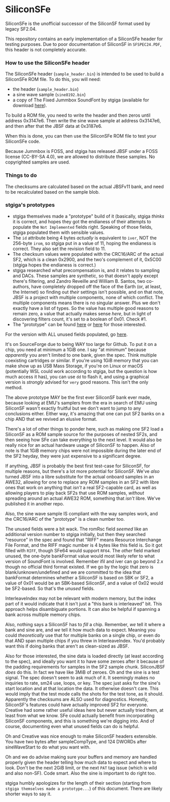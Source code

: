 # SiliconSFe

SiliconSFe is the unofficial successor of the SiliconSF format used by legacy SF2.04.

This repository contains an early implementation of a SiliconSFe header for testing purposes. Due to poor documentation of SiliconSF in `SFSPEC24.PDF`, this header is not completely accurate.

### How to use the SiliconSFe header

The SiliconSFe header (`sample_header.bin`) is intended to be used to build a SiliconSFe ROM file. To do this, you will need:

- the header (`sample_header.bin`)
- a sine wave sample (`sine8192.bin`)
- a copy of The Fixed Jummbox SoundFont by stgiga (available for download [here](https://musical-artifacts.com/artifacts/2722)).

To build a ROM file, you need to write the header and then zeros until address 0x3147e6. Then write the sine wave sample at address 0x3147e6, and then after that the JBSF data at 0x3187e6. 

When this is done, you can then use the SiliconSFe ROM file to test your SiliconSFe code.

Because Jummbox is FOSS, and stgiga has released JBSF under a FOSS license (CC-BY-SA 4.0), we are allowed to distribute these samples. No copyrighted samples are used.

### Things to do

The checksums are calculated based on the actual JBSFv11 bank, and need to be recalculated based on the sample blob. 

### stgiga's prototypes

- stgiga themselves made a "prototype" build of it (basically, stgiga *thinks* it is correct, and hopes they got the endianess of their attempts to populate the `Not Implemented` fields right. Speaking of those fields, stgiga populated them with sensible values.
- The `id` attribute being 4 bytes *actually* is equivalent to `iver`, NOT the 256-byte `irom`, so stgiga put in a value of 11, hoping the endianess is correct. They also set the revision field to 11.
- The checksum values were populated with the CRC16/ARC of the actual SF2, which is a clean 0x2900, and the two's complement of it, 0x5C00 (stgiga hopes the endianess is correct.)
- stgiga researched what precompensation is, and it relates to sampling and DACs. These samples are synthetic, so that doesn't apply except there's filtering, and Zandro Reveille and William B. Santos, two co-authors, have completely dropped off the face of the Earth (or, at least, the Internet) so finding out *their* settings isn't possible, and on that note, JBSF is a project with multiple components, none of which conflict. The multiple components means there is no singular answer. Plus we don't exactly have a list of types. So the value has multiple good reasons to remain zero, a value that actually makes sense *here*, but in light of discovering filters count, it's set to a boolean of 0x01. Check #1.
- The "prototype" can be found [here](https://sourceforge.net/projects/stgigasoundfonts/files/soundfonts/SiliconJBSF.7z/download) or [here](https://sourceforge.net/projects/stgigasoundfonts/files/soundfonts/SiliJBSF.BIN/download) for those interested.

For the version with ALL unused fields populated, go [here](https://sourceforge.net/projects/stgigasoundfonts/files/soundfonts/bleedingedge/SiliJBSF.DAT/download).

It's on SourceForge due to being WAY too large for Github. To put it on a chip, you need at minimum a 1GiB one. I say "at minimum" because *apparently* you aren't limited to one bank, given the spec. Think multiple coexisting cartridges or similar.
If you're using 1GiB memory that you can make show up as USB Mass Storage, if you're on Linux or macOS (potentially WSL could work according to stgiga, but the question is how much access it has), you can use `dd` to flash it, and using a graphical version is *strongly* advised for `very` good reasons. This isn't the only method.

The above prototype MAY be the first ever SiliconSF bank ever made, because looking at EMU's samplers from the era in search of EMU using SiliconSF wasn't exactly fruitful but we don't want to jump to any conclusions either. Either way, it's amazing that one can put SF2 banks on a chip AND that we revived an elusive format.

There's a lot of other things to ponder here, such as making one SF2 load a SiliconSF as a ROM sample source for the purposes of nested SF2s, and then seeing how SFe can take everything to the next level. It would also be really nice for an actual hardware usage of SiliconSF to happen. Also of note is that 1GiB memory chips were not impossible during the later end of the SF2 heyday, they were just expensive to a significant degree. 

If anything, JBSF is probably the best first test-case for SiliconSF, for multiple reasons, but there's a lot more potential for SiliconSF. We've *also* turned JBSF into a libre substitute for the actual onboard samples in an AWE32, allowing for one to replace any ROM samples in an SF2 with libre ones that work on anything that *isn't* a real SF2-capable card, as well as allowing players to play back SF2s that use ROM samples, *without* spreading around an actual AWE32 ROM, something that *isn't* libre. We've published it in another repo.

Also, the sine wave sample IS compliant with the way samples work, and the CRC16/ARC of the "prototype" is a clean number too.

The unused fields were a bit wack. The romRsc field *seemed* like an additional version number to stgiga initially, but then they searched "resource" in the spec and found that "RIFF" means Resource Interchange File Format, and the RIFF magic number is 4 bytes like this field is. So it got filled with `RIFF`, though SFe64 would support `RF64`. The *other* field marked unused, the one-byte bankFormat value would most likely refer to what version of SoundFont is involved. Remember ifil and iver can go beyond 2.x though no official third format existed. If we go by the logic that zero is blank/unknown/undefined and we are committed to the idea that bankFormat determines whether a SiliconSF is based on SBK or SF2, a value of 0x01 would be an SBK-based SiliconSF, and a value of 0x02 would be SF2-based.
So that's the *unused* fields.

InterleaveIndex may not be relevant with modern memory, but the index part of it would indicate that it isn't just a "this bank is interleaved" bit. This approach helps disambiguate portions. It can also be helpful if spanning a bank across multiple memory chips. 

Also, nothing says a SiliconSF has to *fill* a chip. Remember, *we* tell it where a bank and sine are, and *we* tell it how much data to expect. Meaning you could *theoretically* use that for multiple banks on a single chip, or even do that AND span multiple chips if you threw in InterleaveIndex. You'd probably want this if doing banks that aren't as clean-sized as JBSF. 

Also for those interested, the sine data is loaded directly (at least according to the spec), and ideally you want it to have some zeroes after it because of the padding requirements for samples in the SF2 sample chunk. SiliconJBSF *does* do this. In fact we have like 3MiB of zeroes. Oh and the sine is a test signal. The spec doesn't seem to ask much of it. It seemingly makes no inquiries to rate, sm24 use, loops, or key. The spec just asks for the sine's start location and at that location the data. It otherwise doesn't care. This would imply that the test mode calls the shots for the test tone, as it should. Apparently the checksums are ALSO used for diagnostics. Honestly, SiliconSF's features could have actually improved SF2 for everyone. Creative had some rather useful ideas here but never actually tried them, at least from what we know. SFe could actually benefit from incorporating SiliconSF components, and this is something we're digging into. And of course, documenting even what unused fields can do is helpful.

Oh and Creative was nice enough to make SiliconSF headers extensible. You have two bytes after sampleCompType, and 124 DWORDs after sineWaveStart to do what you want with.

Oh and we do advise making sure your buffers and memory are handled properly given the header telling how much data to expect and where to look. Don't be the next 2GiB limit, or the next `PAT` tag issue (which is wild and also non-SF). Code smart.
Also the sine is important to do right too.

stgiga humbly apologizes for the length of their section (starting from `stgiga themselves made a prototype...`) of this document. There are likely shorter ways to say it.
